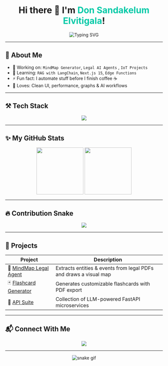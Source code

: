 <h1 align="center">
  Hi there 👋 I'm <span style="color:#00C9A7">Don Sandakelum Elvitigala</span>!
</h1>

<p align="center">
  <img src="https://readme-typing-svg.herokuapp.com?font=Fira+Code&size=24&pause=1000&center=true&vCenter=true&width=500&lines=Full-Stack+Dev;LLM+Engineer;FastAPI+%2B+Next.js+Lover;Open+Source+Contributor" alt="Typing SVG" />
</p>

---

## 🌈 About Me

- 🔭 Working on: `MindMap Generator`, `Legal AI Agents` , `IoT Projects`
- 🌱 Learning: `RAG with LangChain`, `Next.js 15`, `Edge Functions`
- ⚡ Fun fact: I automate stuff before I finish coffee ☕
- 🧠 Loves: Clean UI, performance, graphs & AI workflows

---

## ⚒️ Tech Stack

<p align="center">
  <img src="https://skillicons.dev/icons?i=react,nextjs,tailwind,ts,py,fastapi,postgres,prisma,vercel,docker" />
</p>

---

## ✨ My GitHub Stats

<p align="center">
  <img src="https://github-readme-stats.vercel.app/api?username=SandakelumElvitigala&show_icons=true&theme=radical" height="150" />
  <img src="https://github-readme-stats.vercel.app/api/top-langs/?username=SandakelumElvitigala&layout=compact&theme=radical" height="150" />
</p>

---

## 🔥 Contribution Snake

<p align="center">
  <img src="https://raw.githubusercontent.com/SandakelumElvitigala/SandakelumElvitigala/output/github-contribution-grid-snake.svg" />
</p>

---

## 💼 Projects

| Project | Description |
|--------|-------------|
| 🧠 [MindMap Legal Agent](https://github.com/SandakelumElvitigala/mindmap-legal-agent) | Extracts entities & events from legal PDFs and draws a visual map |
| 🃏 [Flashcard Generator](https://github.com/SandakelumElvitigala/flashcard-generator) | Generates customizable flashcards with PDF export |
| 🔌 [API Suite](https://github.com/SandakelumElvitigala/api-suite) | Collection of LLM-powered FastAPI microservices |

---

## 📬 Connect With Me

<p align="center">
  <a href="mailto:kalpaselvitigala@gmail.com"><img src="https://img.shields.io/badge/Email-📧-blue" /></a>
  <!--a href="https://linkedin.com/in/your-link"><img src="https://img.shields.io/badge/LinkedIn-0077B5?logo=linkedin&logoColor=white" /></a>
  <a href="https://yourwebsite.com"><img src="https://img.shields.io/badge/Portfolio-🌐-green" /></a-->
</p>

---

<p align="center">
  <img src="https://github.com/SandakelumElvitigala/SandakelumElvitigala/raw/output/github-contribution-grid-snake.svg" alt="snake gif" />
</p>
